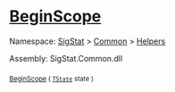# [BeginScope](./SimpleConsoleLogger-100664039.md)

Namespace: [SigStat]() > [Common](./../../README.md) > [Helpers](./../README.md)

Assembly: SigStat.Common.dll

<sub>[BeginScope](./SimpleConsoleLogger-100664039.md) ( [`TState`](./SimpleConsoleLogger-100664039.md) state )</sub>&nbsp;&nbsp;&nbsp;&nbsp;&nbsp;&nbsp;&nbsp;&nbsp;&nbsp;<sub></sub>
